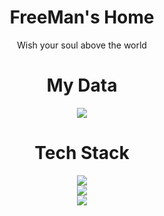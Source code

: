 <div align="center">

# FreeMan's Home

Wish your soul above the world

# My Data

![](http://github-profile-summary-cards.vercel.app/api/cards/profile-details?username=vn7n24fzkq&theme=nord_bright)

# Tech Stack

  <a href="https://skillicons.dev">
    <img src="https://skillicons.dev/icons?i=c,cpp,java,python,r" />
  </a>
    <br>
  <a href="https://skillicons.dev">
    <img src="https://skillicons.dev/icons?i=html,css,sass,javascript,spring" />
  </a>
    <br>
  <a href="https://skillicons.dev">
    <img src="https://skillicons.dev/icons?i=mysql,redis,git,vscode,md" />
  </a>
